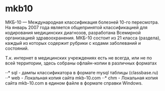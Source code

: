 # mkb10
МКБ-10 — Международная классификация болезней 10-го пересмотра. На январь 2007 года является общепринятой классификацией для кодирования медицинских диагнозов, разработана Всемирной организацией здравоохранения. МКБ-10 состоит из 21 класса (раздела), каждый из которых содержит рубрики с кодами заболеваний и состояний.

Т.к. интернет в медицинских учреждениях есть не всегда, или не по всей территории, здесь собраны офлайн-копии в различных форматах

⋅⋅* sql - дампы классификатора в формате mysql таблицы (classbase.ru)
⋅⋅* web - Локальная копия сайта mkb-10.com
⋅⋅* chm - Локальная копия сайта mkb-10.com в едином файле в формате справки Windows.
